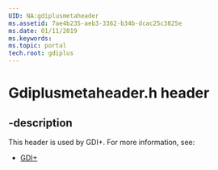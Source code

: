 ```yaml
---
UID: NA:gdiplusmetaheader
ms.assetid: 7ae4b235-aeb3-3362-b34b-dcac25c3825e
ms.date: 01/11/2019
ms.keywords: 
ms.topic: portal
tech.root: gdiplus
---
```


# Gdiplusmetaheader.h header


## -description


This header is used by GDI+. For more information, see:

- [GDI+](../_gdiplus/index.md)

